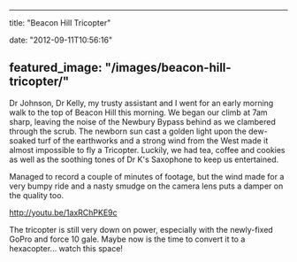 
---
title: "Beacon Hill Tricopter"

date: "2012-09-11T10:56:16"

featured_image: "/images/beacon-hill-tricopter/"
---


Dr Johnson, Dr Kelly, my trusty assistant and I went for an early morning walk to the top of Beacon Hill this morning.  We began our climb at 7am sharp, leaving the noise of the Newbury Bypass behind as we clambered through the scrub.  The newborn sun cast a golden light upon the dew-soaked turf of the earthworks and a strong wind from the West made it almost impossible to fly a Tricopter.  Luckily, we had tea, coffee and cookies as well as the soothing tones of Dr K's Saxophone to keep us entertained.

Managed to record a couple of minutes of footage, but the wind made for a very bumpy ride and a nasty smudge on the camera lens puts a damper on the quality too.

http://youtu.be/1axRChPKE9c

The tricopter is still very down on power, especially with the newly-fixed GoPro and force 10 gale.  Maybe now is the time to convert it to a hexacopter... watch this space!